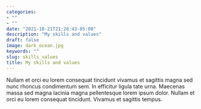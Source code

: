 ```yaml
---
categories:
- ""
- ""
date: "2021-10-21T21:28:43-05:00"
description: "My skills and values"
draft: false
image: dark_ocean.jpg
keywords: ""
slug: skills_values
title: My skills and values
---
```


Nullam et orci eu lorem consequat tincidunt vivamus et sagittis magna sed nunc rhoncus condimentum sem. In efficitur ligula tate urna. Maecenas massa sed magna lacinia magna pellentesque lorem ipsum dolor. Nullam et orci eu lorem consequat tincidunt. Vivamus et sagittis tempus.
